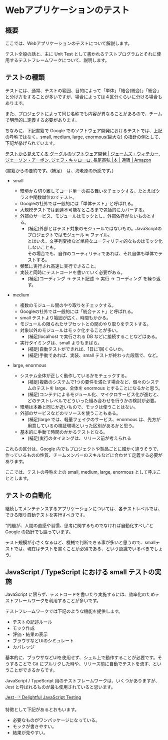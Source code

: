 # Webアプリケーションのテスト

## 概要

ここでは、Webアプリケーションのテストについて解説します。

テスト全般の話と、主に Unit Test として書かれるテストプログラムとそれに使用するテストフレームワークについて、説明します。

## テストの種類

テストには、通常、テストの範囲、目的によって「単体」「結合(統合)」「総合」と分け方をすることが多いですが、場合によっては４区分くらいに分ける場合もあります。

また、プロジェクトによって同じ名称でも内容が異なることがあるので、チームで明示的に定義する必要があります。

ちなみに、下記書籍で Google でのソフトウェア開発におけるテストでは、上記の呼称ではなく、small, medium, large, enormous(巨大な) の指針の例として、下記が挙げられています。

[テストから見えてくる グーグルのソフトウェア開発 | ジェームズ・ウィテカー, ジェーソン・アーボン, ジェフ・キャローロ, 長尾高弘 |本 | 通販 | Amazon](https://www.amazon.co.jp/%E3%83%86%E3%82%B9%E3%83%88%E3%81%8B%E3%82%89%E8%A6%8B%E3%81%88%E3%81%A6%E3%81%8F%E3%82%8B-%E3%82%B0%E3%83%BC%E3%82%B0%E3%83%AB%E3%81%AE%E3%82%BD%E3%83%95%E3%83%88%E3%82%A6%E3%82%A7%E3%82%A2%E9%96%8B%E7%99%BA-%E3%82%B8%E3%82%A7%E3%83%BC%E3%83%A0%E3%82%BA%E3%83%BB%E3%82%A6%E3%82%A3%E3%83%86%E3%82%AB%E3%83%BC/dp/482228512X)

(書籍からの要約です。(補足)　は、海老原の所感です。)

- small
    - 環境から切り離してコード単一の振る舞いをチェックする。たとえばクラスや関数単位のでテスト。
    - Googleの社外では一般的には「単体テスト」と呼ばれる。
    - 大規模テストでは到達不可能なところまで包括的にカバーする。
    - 外部のサービス、モジュールはモックとし、外部依存がないものとする。
        - (補足)外部とはテスト対象のモジュールではないもの。JavaScriptのプロジェクトではモジュール ≒ ファイル。  
      とはいえ、文字列変換など単純なユーティリティ的なものはモック化しないことも。  
      その場合でも、自作のユーティリティであれば、それ自体も単体でテストする。
    - 頻繁に実行され高速に実行できること。
    - 実装と同時にテストコードを書いていく必要がある。
        - (補足)コーディング -> テスト記述 ->  実行 -> コーディング を繰り返す。

- medium
    - 複数のモジュール間のやり取りをチェックする。
    - Googleの社外では一般的には「統合テスト」と呼ばれる。
    - small テストより範囲が広く、時間もかかる。
    - モジュールの限られたサブセットとの間のやり取りをテストする。
    - 対象以外のモジュールはモック化することが多い。
        - (補足)localhost で実行される DB などに接続することなどはある。
    - 実行タイミングは、small よりもまばら。
        - (補足)自動テストができれば、1日に1回くらいか。
        - (補足)手動であれば、実装、small テストが終わった段階で、など。

- large, enormous
    - システム全体が正しく動作しているかをチェックする。
        - (補足)複数のシステムで1つの要件を満たす場合など、個々のシステムのテストを large、全体を enormous とすることになるかと思う。
        - (補足)コンテナによるモジュール化、マイクロサービス化が進むと、どのテストレベルでどういった組み合わせを行うかの検討が必要。
    - 環境は本番と同じか近いもので、モックは使うことはない。
    - 外部のサービスなどのリソースを使うこともある。
        - (補足)large では、軽量フェイクのサービス、enormous は、先方が用意しているの検証環境といった区別があるかと思う。
    - 基本的に手動で時間のかかるテストとなる。
        - (補足)実行のタイミングは、リリース前が考えられる

これらの区分は、Google 内でもプロジェクトや製品ごとに細かく違うそうで、作っているものの性質、チームメンバーのスキルなどに合わせて定義する必要があります。

ここでは、テストの呼称を上の small, medium, large, enormous として呼ぶこととします。

## テストの自動化

継続してメンテナンスするアプリケーションについては、各テストレベルでは、できる限り自動テストを実行すべきです。

"問題が、人間の直感や習慣、思考に関するものでなければ自動化すべし"と Google の指針でも謳っています。

テスト規模が小さくなるほど、機械で判断できる事が多いと思うので、smallテストでは、現在はテストを書くことが必須である、という認識でいるべきでしょう。

## JavaScript / TypeScript における small テストの実施

JavaScript に限らず、テストコードを書いたり実施するには、効率化のためテストフレームワークを利用することが多いです。

テストフレームワークでは下記のような機能を提供します。

- テストの記述ルール
- モック作成
- 評価・結果の表示
- ブラウザなどUIのシミュレート
- カバレッジ

基本的に、ブラウザなどUIを使用せず、シェル上で動作することが必要です。そうすることで Git にプルリクした時や、リリース前に自動でテストを流す、ということができるからです。

JavaScript / TypeScript 用のテストフレームワークは、いくつかありますが、Jest と呼ばれるものが最も使用されていると思います。

[Jest · 🃏 Delightful JavaScript Testing](https://jestjs.io/ja/#:~:text=Jest%20%E3%81%AF%E3%81%82%E3%82%89%E3%82%86%E3%82%8B%20JavaScript%20%E3%81%AE,%E3%83%86%E3%82%B9%E3%83%86%E3%82%A3%E3%83%B3%E3%82%B0%E3%83%95%E3%83%AC%E3%83%BC%E3%83%A0%E3%83%AF%E3%83%BC%E3%82%AF%E3%81%A7%E3%81%99%E3%80%82)

特徴として下記があるとおもいます。

- 必要なものがワンパッケージになっている。
- モックが書きやすい。
- 結果が見やすい。

